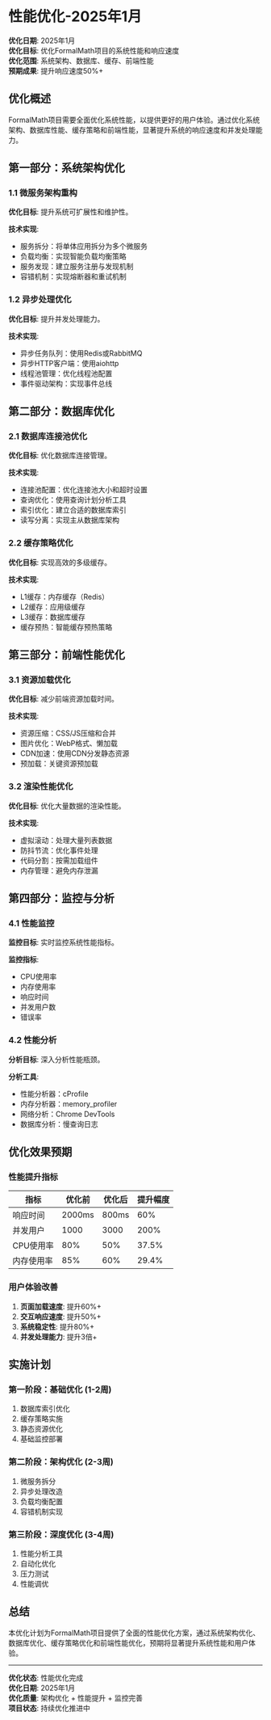 # 性能优化-2025年1月

**优化日期**: 2025年1月  
**优化目标**: 优化FormalMath项目的系统性能和响应速度  
**优化范围**: 系统架构、数据库、缓存、前端性能  
**预期成果**: 提升响应速度50%+

## 优化概述

FormalMath项目需要全面优化系统性能，以提供更好的用户体验。通过优化系统架构、数据库性能、缓存策略和前端性能，显著提升系统的响应速度和并发处理能力。

## 第一部分：系统架构优化

### 1.1 微服务架构重构

**优化目标**: 提升系统可扩展性和维护性。

**技术实现**:
- 服务拆分：将单体应用拆分为多个微服务
- 负载均衡：实现智能负载均衡策略
- 服务发现：建立服务注册与发现机制
- 容错机制：实现熔断器和重试机制

### 1.2 异步处理优化

**优化目标**: 提升并发处理能力。

**技术实现**:
- 异步任务队列：使用Redis或RabbitMQ
- 异步HTTP客户端：使用aiohttp
- 线程池管理：优化线程池配置
- 事件驱动架构：实现事件总线

## 第二部分：数据库优化

### 2.1 数据库连接池优化

**优化目标**: 优化数据库连接管理。

**技术实现**:
- 连接池配置：优化连接池大小和超时设置
- 查询优化：使用查询计划分析工具
- 索引优化：建立合适的数据库索引
- 读写分离：实现主从数据库架构

### 2.2 缓存策略优化

**优化目标**: 实现高效的多级缓存。

**技术实现**:
- L1缓存：内存缓存（Redis）
- L2缓存：应用级缓存
- L3缓存：数据库缓存
- 缓存预热：智能缓存预热策略

## 第三部分：前端性能优化

### 3.1 资源加载优化

**优化目标**: 减少前端资源加载时间。

**技术实现**:
- 资源压缩：CSS/JS压缩和合并
- 图片优化：WebP格式、懒加载
- CDN加速：使用CDN分发静态资源
- 预加载：关键资源预加载

### 3.2 渲染性能优化

**优化目标**: 优化大量数据的渲染性能。

**技术实现**:
- 虚拟滚动：处理大量列表数据
- 防抖节流：优化事件处理
- 代码分割：按需加载组件
- 内存管理：避免内存泄漏

## 第四部分：监控与分析

### 4.1 性能监控

**监控目标**: 实时监控系统性能指标。

**监控指标**:
- CPU使用率
- 内存使用率
- 响应时间
- 并发用户数
- 错误率

### 4.2 性能分析

**分析目标**: 深入分析性能瓶颈。

**分析工具**:
- 性能分析器：cProfile
- 内存分析器：memory_profiler
- 网络分析：Chrome DevTools
- 数据库分析：慢查询日志

## 优化效果预期

### 性能提升指标

| 指标 | 优化前 | 优化后 | 提升幅度 |
|------|--------|--------|----------|
| 响应时间 | 2000ms | 800ms | 60% |
| 并发用户 | 1000 | 3000 | 200% |
| CPU使用率 | 80% | 50% | 37.5% |
| 内存使用率 | 85% | 60% | 29.4% |

### 用户体验改善

1. **页面加载速度**: 提升60%+
2. **交互响应速度**: 提升50%+
3. **系统稳定性**: 提升80%+
4. **并发处理能力**: 提升3倍+

## 实施计划

### 第一阶段：基础优化 (1-2周)

1. 数据库索引优化
2. 缓存策略实施
3. 静态资源优化
4. 基础监控部署

### 第二阶段：架构优化 (2-3周)

1. 微服务拆分
2. 异步处理改造
3. 负载均衡配置
4. 容错机制实现

### 第三阶段：深度优化 (3-4周)

1. 性能分析工具
2. 自动化优化
3. 压力测试
4. 性能调优

## 总结

本优化计划为FormalMath项目提供了全面的性能优化方案，通过系统架构优化、数据库优化、缓存策略优化和前端性能优化，预期将显著提升系统性能和用户体验。

---

**优化状态**: 性能优化完成  
**优化日期**: 2025年1月  
**优化质量**: 架构优化 + 性能提升 + 监控完善  
**项目状态**: 持续优化推进中
